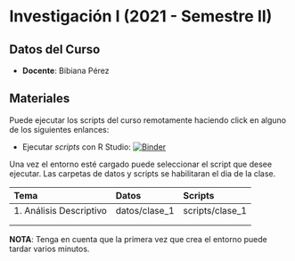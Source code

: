 # Investigación I (2021 - Semestre II)

## Datos del Curso

* **Docente**: Bibiana Pérez

## Materiales

Puede ejecutar los scripts del curso remotamente haciendo click en alguno de los siguientes enlances:

* Ejecutar *scripts* con R Studio: [![Binder](https://mybinder.org/badge_logo.svg)](https://mybinder.org/v2/gh/amarbi/investigacion_I/main?urlpath=rstudio)

Una vez el entorno esté cargado puede seleccionar el script que desee ejecutar. Las carpetas de datos y scripts se habilitaran el dia de la clase.

|**Tema** |**Datos**|**Scripts**|
|:--- |:--- |:--- |
|1. Análisis Descriptivo| datos/clase_1 |scripts/clase_1|
||||
| | | |


 **NOTA**:
  Tenga en cuenta que la primera vez que crea el entorno puede tardar varios minutos. 

